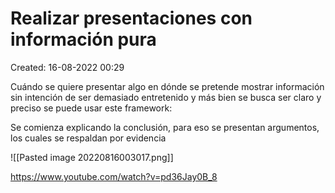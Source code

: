 # Realizar presentaciones con información pura

Created: 16-08-2022 00:29

Cuándo se quiere presentar algo en dónde se pretende mostrar información sin intención de ser demasiado entretenido y más bien se busca ser claro y preciso se puede usar este framework:

Se comienza explicando la conclusión, para eso se presentan argumentos, los cuales se respaldan por evidencia

![[Pasted image 20220816003017.png]]

https://www.youtube.com/watch?v=pd36Jay0B_8